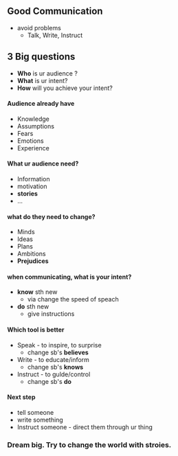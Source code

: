 Good Communication
---
- avoid problems
  - Talk, Write, Instruct

3 Big questions
---
- __Who__ is ur audience ?
- __What__ is ur intent?
- __How__ will you achieve your intent?

#### Audience already __have__
- Knowledge
- Assumptions
- Fears
- Emotions
- Experience

#### What ur audience __need__?
- Information
- motivation
- __stories__
- ...

#### what do they need to __change__?
- Minds
- Ideas
- Plans
- Ambitions
- __Prejudices__


#### when communicating, what is your intent?
- __know__ sth new
	- via change the speed of speach
- __do__ sth new
	- give instructions

#### Which tool is better
- Speak - to inspire, to surprise
	- change sb's __believes__
- Write - to educate/inform 
	- change sb's __knows__
- Instruct - to gulde/control
	- change sb's __do__

#### Next step
- tell someone
- write something
- Instruct someone - direct them through ur thing

### Dream big. Try to change the world with stroies.
